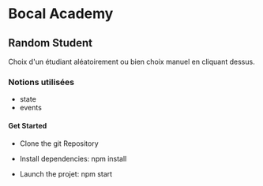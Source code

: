 # Bocal Academy

## Random Student

Choix d'un étudiant aléatoirement ou bien choix manuel en cliquant dessus.

### Notions utilisées

- state
- events

#### Get Started

- Clone the git Repository

- Install dependencies: npm install

- Launch the projet: npm start